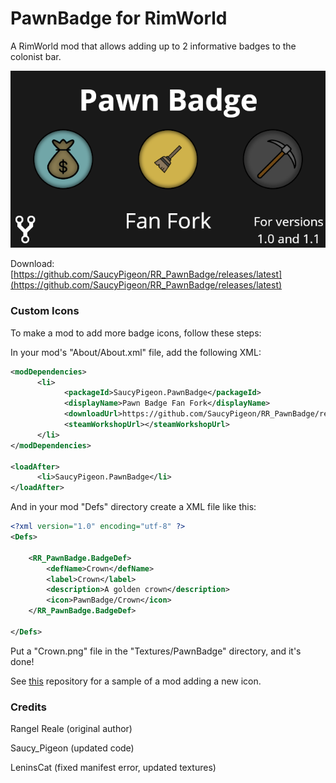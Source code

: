 # PawnBadge for RimWorld

A RimWorld mod that allows adding up to 2 informative badges to the colonist bar.

![Screenshot](About/Preview.png)

Download:
[https://github.com/SaucyPigeon/RR_PawnBadge/releases/latest](https://github.com/SaucyPigeon/RR_PawnBadge/releases/latest)

### Custom Icons

To make a mod to add more badge icons, follow these steps:

In your mod's "About/About.xml" file, add the following XML:
```xml
<modDependencies>
	  <li>
		    <packageId>SaucyPigeon.PawnBadge</packageId>
		    <displayName>Pawn Badge Fan Fork</displayName>
		    <downloadUrl>https://github.com/SaucyPigeon/RR_PawnBadge/releases/latest</downloadUrl>
		    <steamWorkshopUrl></steamWorkshopUrl>
	  </li>
</modDependencies>

<loadAfter>
	  <li>SaucyPigeon.PawnBadge</li>
</loadAfter>
```

And in your mod "Defs" directory create a XML file like this:

```xml
<?xml version="1.0" encoding="utf-8" ?>
<Defs>

	<RR_PawnBadge.BadgeDef>
		<defName>Crown</defName>
		<label>Crown</label>
		<description>A golden crown</description>
		<icon>PawnBadge/Crown</icon>
	</RR_PawnBadge.BadgeDef>
	
</Defs>
```

Put a "Crown.png" file in the "Textures/PawnBadge" directory, and it's done!

See [this](https://github.com/RangelReale/RR_PawnBadge_BadgeSample) repository for a sample of a mod adding a new icon.

### Credits

Rangel Reale (original author)

Saucy_Pigeon (updated code)

LeninsCat (fixed manifest error, updated textures)

